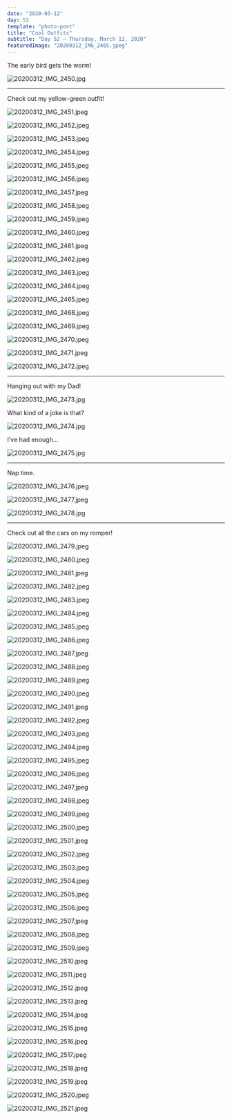 ```yaml
---
date: "2020-03-12"
day: 52
template: "photo-post"
title: "Cool Outfits"
subtitle: "Day 52 – Thursday, March 12, 2020"
featuredImage: "20200312_IMG_2465.jpeg"
---
```


The early bird gets the worm!

![20200312_IMG_2450.jpg](20200312_IMG_2450.jpg)

<hr />

Check out my yellow-green outfit!

![20200312_IMG_2451.jpeg](20200312_IMG_2451.jpeg)

![20200312_IMG_2452.jpeg](20200312_IMG_2452.jpeg)

![20200312_IMG_2453.jpeg](20200312_IMG_2453.jpeg)

![20200312_IMG_2454.jpeg](20200312_IMG_2454.jpeg)

![20200312_IMG_2455.jpeg](20200312_IMG_2455.jpeg)

![20200312_IMG_2456.jpeg](20200312_IMG_2456.jpeg)

![20200312_IMG_2457.jpeg](20200312_IMG_2457.jpeg)

![20200312_IMG_2458.jpeg](20200312_IMG_2458.jpeg)

![20200312_IMG_2459.jpeg](20200312_IMG_2459.jpeg)

![20200312_IMG_2460.jpeg](20200312_IMG_2460.jpeg)

![20200312_IMG_2461.jpeg](20200312_IMG_2461.jpeg)

![20200312_IMG_2462.jpeg](20200312_IMG_2462.jpeg)

![20200312_IMG_2463.jpeg](20200312_IMG_2463.jpeg)

![20200312_IMG_2464.jpeg](20200312_IMG_2464.jpeg)

![20200312_IMG_2465.jpeg](20200312_IMG_2465.jpeg)

![20200312_IMG_2468.jpeg](20200312_IMG_2468.jpeg)

![20200312_IMG_2469.jpeg](20200312_IMG_2469.jpeg)

![20200312_IMG_2470.jpeg](20200312_IMG_2470.jpeg)

![20200312_IMG_2471.jpeg](20200312_IMG_2471.jpeg)

![20200312_IMG_2472.jpeg](20200312_IMG_2472.jpeg)

<hr />

Hanging out with my Dad!

![20200312_IMG_2473.jpg](20200312_IMG_2473.jpg)

What kind of a joke is that?

![20200312_IMG_2474.jpg](20200312_IMG_2474.jpg)

I’ve had enough...

![20200312_IMG_2475.jpg](20200312_IMG_2475.jpg)

<hr />

Nap time.

![20200312_IMG_2476.jpeg](20200312_IMG_2476.jpeg)

![20200312_IMG_2477.jpeg](20200312_IMG_2477.jpeg)

![20200312_IMG_2478.jpg](20200312_IMG_2478.jpg)

<hr />

Check out all the cars on my romper!

![20200312_IMG_2479.jpeg](20200312_IMG_2479.jpeg)

![20200312_IMG_2480.jpeg](20200312_IMG_2480.jpeg)

![20200312_IMG_2481.jpeg](20200312_IMG_2481.jpeg)

![20200312_IMG_2482.jpeg](20200312_IMG_2482.jpeg)

![20200312_IMG_2483.jpeg](20200312_IMG_2483.jpeg)

![20200312_IMG_2484.jpeg](20200312_IMG_2484.jpeg)

![20200312_IMG_2485.jpeg](20200312_IMG_2485.jpeg)

![20200312_IMG_2486.jpeg](20200312_IMG_2486.jpeg)

![20200312_IMG_2487.jpeg](20200312_IMG_2487.jpeg)

![20200312_IMG_2488.jpeg](20200312_IMG_2488.jpeg)

![20200312_IMG_2489.jpeg](20200312_IMG_2489.jpeg)

![20200312_IMG_2490.jpeg](20200312_IMG_2490.jpeg)

![20200312_IMG_2491.jpeg](20200312_IMG_2491.jpeg)

![20200312_IMG_2492.jpeg](20200312_IMG_2492.jpeg)

![20200312_IMG_2493.jpeg](20200312_IMG_2493.jpeg)

![20200312_IMG_2494.jpeg](20200312_IMG_2494.jpeg)

![20200312_IMG_2495.jpeg](20200312_IMG_2495.jpeg)

![20200312_IMG_2496.jpeg](20200312_IMG_2496.jpeg)

![20200312_IMG_2497.jpeg](20200312_IMG_2497.jpeg)

![20200312_IMG_2498.jpeg](20200312_IMG_2498.jpeg)

![20200312_IMG_2499.jpeg](20200312_IMG_2499.jpeg)

![20200312_IMG_2500.jpeg](20200312_IMG_2500.jpeg)

![20200312_IMG_2501.jpeg](20200312_IMG_2501.jpeg)

![20200312_IMG_2502.jpeg](20200312_IMG_2502.jpeg)

![20200312_IMG_2503.jpeg](20200312_IMG_2503.jpeg)

![20200312_IMG_2504.jpeg](20200312_IMG_2504.jpeg)

![20200312_IMG_2505.jpeg](20200312_IMG_2505.jpeg)

![20200312_IMG_2506.jpeg](20200312_IMG_2506.jpeg)

![20200312_IMG_2507.jpeg](20200312_IMG_2507.jpeg)

![20200312_IMG_2508.jpeg](20200312_IMG_2508.jpeg)

![20200312_IMG_2509.jpeg](20200312_IMG_2509.jpeg)

![20200312_IMG_2510.jpeg](20200312_IMG_2510.jpeg)

![20200312_IMG_2511.jpeg](20200312_IMG_2511.jpeg)

![20200312_IMG_2512.jpeg](20200312_IMG_2512.jpeg)

![20200312_IMG_2513.jpeg](20200312_IMG_2513.jpeg)

![20200312_IMG_2514.jpeg](20200312_IMG_2514.jpeg)

![20200312_IMG_2515.jpeg](20200312_IMG_2515.jpeg)

![20200312_IMG_2516.jpeg](20200312_IMG_2516.jpeg)

![20200312_IMG_2517.jpeg](20200312_IMG_2517.jpeg)

![20200312_IMG_2518.jpeg](20200312_IMG_2518.jpeg)

![20200312_IMG_2519.jpeg](20200312_IMG_2519.jpeg)

![20200312_IMG_2520.jpeg](20200312_IMG_2520.jpeg)

![20200312_IMG_2521.jpeg](20200312_IMG_2521.jpeg)
